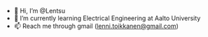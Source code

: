 - 👋 Hi, I’m @Lentsu
- 🌱 I’m currently learning Electrical Engineering at Aalto University
- 📫 Reach me through gmail (lenni.toikkanen@gmail.com)
